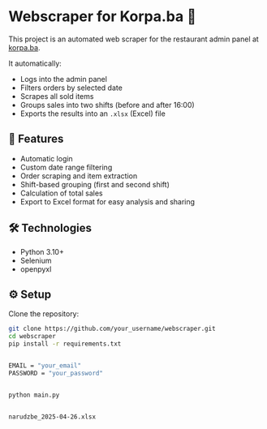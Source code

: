 # Webscraper for Korpa.ba 🛒

This project is an automated web scraper for the restaurant admin panel at [korpa.ba](https://korpa.ba/admin).

It automatically:

- Logs into the admin panel
- Filters orders by selected date
- Scrapes all sold items
- Groups sales into two shifts (before and after 16:00)
- Exports the results into an `.xlsx` (Excel) file

## 🚀 Features

- Automatic login
- Custom date range filtering
- Order scraping and item extraction
- Shift-based grouping (first and second shift)
- Calculation of total sales
- Export to Excel format for easy analysis and sharing

## 🛠️ Technologies

- Python 3.10+
- Selenium
- openpyxl

## ⚙️ Setup

Clone the repository:

```bash
git clone https://github.com/your_username/webscraper.git
cd webscraper
pip install -r requirements.txt


EMAIL = "your_email"
PASSWORD = "your_password"


python main.py


narudzbe_2025-04-26.xlsx